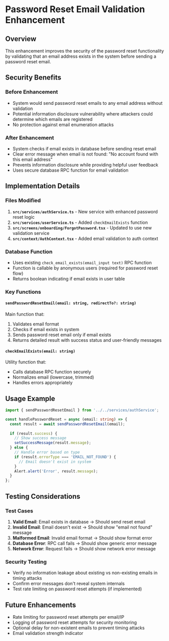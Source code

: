 # Password Reset Email Validation Enhancement

## Overview
This enhancement improves the security of the password reset functionality by validating that an email address exists in the system before sending a password reset email.

## Security Benefits

### Before Enhancement
- System would send password reset emails to any email address without validation
- Potential information disclosure vulnerability where attackers could determine which emails are registered
- No protection against email enumeration attacks

### After Enhancement
- System checks if email exists in database before sending reset email
- Clear error message when email is not found: "No account found with this email address"
- Prevents information disclosure while providing helpful user feedback
- Uses secure database RPC function for email validation

## Implementation Details

### Files Modified
1. **`src/services/authService.ts`** - New service with enhanced password reset logic
2. **`src/services/userService.ts`** - Added `checkEmailExists` function
3. **`src/screens/onboarding/ForgotPassword.tsx`** - Updated to use new validation service
4. **`src/context/AuthContext.tsx`** - Added email validation to auth context

### Database Function
- Uses existing `check_email_exists(email_input text)` RPC function
- Function is callable by anonymous users (required for password reset flow)
- Returns boolean indicating if email exists in user table

### Key Functions

#### `sendPasswordResetEmail(email: string, redirectTo?: string)`
Main function that:
1. Validates email format
2. Checks if email exists in system
3. Sends password reset email only if email exists
4. Returns detailed result with success status and user-friendly messages

#### `checkEmailExists(email: string)`
Utility function that:
- Calls database RPC function securely
- Normalizes email (lowercase, trimmed)
- Handles errors appropriately

## Usage Example

```typescript
import { sendPasswordResetEmail } from '../../services/authService';

const handlePasswordReset = async (email: string) => {
  const result = await sendPasswordResetEmail(email);
  
  if (result.success) {
    // Show success message
    setSuccessMessage(result.message);
  } else {
    // Handle error based on type
    if (result.errorType === 'EMAIL_NOT_FOUND') {
      // Email doesn't exist in system
    }
    Alert.alert('Error', result.message);
  }
};
```

## Testing Considerations

### Test Cases
1. **Valid Email**: Email exists in database → Should send reset email
2. **Invalid Email**: Email doesn't exist → Should show "email not found" message
3. **Malformed Email**: Invalid email format → Should show format error
4. **Database Error**: RPC call fails → Should show generic error message
5. **Network Error**: Request fails → Should show network error message

### Security Testing
- Verify no information leakage about existing vs non-existing emails in timing attacks
- Confirm error messages don't reveal system internals
- Test rate limiting on password reset attempts (if implemented)

## Future Enhancements
- Rate limiting for password reset attempts per email/IP
- Logging of password reset attempts for security monitoring
- Optional delay for non-existent emails to prevent timing attacks
- Email validation strength indicator